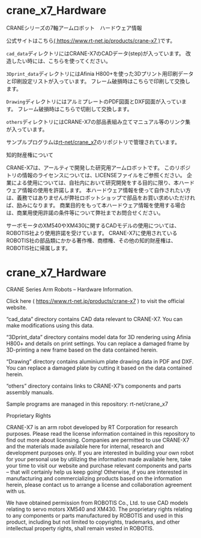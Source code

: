 # crane_x7_Hardware
CRANEシリーズの7軸アームロボット　ハードウェア情報

公式サイトはこちら[( https://www.rt-net.jp/products/crane-x7 )](https://www.rt-net.jp/products/crane-x7)です。

`cad_data`ディレクトリにはCRANE-X7のCADデータ(step)が入っています。
改造したい時には、こちらを使ってください。

`3Dprint_data`ディレクトリにはAfinia H800+を使った3Dプリント用印刷データと印刷設定リストが入っています。
フレーム破損時はこちらで印刷して交換します。

`Drawing`ディレクトリにはアルミプレートのPDF図面とDXF図面が入っています。
フレーム破損時はこちらで切削して交換します。

`others`ディレクトリにはCRANE-X7の部品表組み立てマニュアル等のリンク集が入っています。

サンプルプログラムは[rt-net/crane_x7](https://github.com/rt-net/crane_x7)のリポジトリで管理されています。


知的財産権について

CRANE-X7は、アールティで開発した研究用アームロボットです。
このリポジトリの情報のライセンスについては、LICENSEファイルをご参照ください。
企業による使用については、自社内において研究開発をする目的に限り、本ハードウェア情報の使用を許諾します。 
本ハードウェア情報を使って自作されたい方は、義務ではありませんが弊社ロボットショップで部品をお買い求めいただければ、励みになります。
商業目的をもって本ハードウェア情報を使用する場合は、商業用使用許諾の条件等について弊社までお問合せください。


サーボモータのXM540やXM430に関するCADモデルの使用については、ROBOTIS社より使用許諾を受けています。 
CRANE-X7に使用されているROBOTIS社の部品類にかかる著作権、商標権、その他の知的財産権は、ROBOTIS社に帰属します。


# crane_x7_Hardware
CRANE Series Arm Robots – Hardware Information.

Click here ( https://www.rt-net.jp/products/crane-x7 ) to visit the official website.

 “cad_data” directory contains CAD data relevant to CRANE-X7. 
You can make modifications using this data.

“3Dprint_data” directory contains model data for 3D rendering using Afinia H800+ and details on print settings. You can replace a damaged frame by 3D-printing a new frame based on the data contained herein. 

“Drawing” directory contains aluminium plate drawing data in PDF and DXF. You can replace a damaged plate by cutting it based on the data contained herein.

“others” directory contains links to CRANE-X7’s components and parts assembly manuals.

Sample programs are managed in this repository: rt-net/crane_x7


Proprietary Rights

CRANE-X7 is an arm robot developed by RT Corporation for research purposes. Please read the license information contained in this repository to find out more about licensing. Companies are permitted to use CRANE-X7 and the materials made available here for internal, research and development purposes only. If you are interested in building your own robot for your personal use by utilizing the information made available here, take your time to visit our website and purchase relevant components and parts – that will certainly help us keep going! Otherwise, if you are interested in manufacturing and commercializing products based on the information herein, please contact us to arrange a license and collaboration agreement with us. 

We have obtained permission from ROBOTIS Co., Ltd. to use CAD models relating to servo motors XM540 and XM430. The proprietary rights relating to any components or parts manufactured by ROBOTIS and used in this product, including but not limited to copyrights, trademarks, and other intellectual property rights, shall remain vested in ROBOTIS. 
